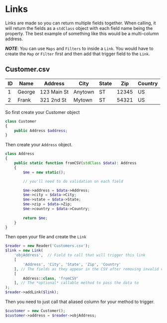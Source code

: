 # Links

Links are made so you can return multiple fields together. When calling, it will return the fields as a `stdClass` object with each field name being the property. The best example of something like this would be a multi-column address.

***NOTE***: You can use `Maps` and `Filters` to inside a `Link`.  You would have to create the `Map` or `Filter` first and then add that trigger field to the `Link`.

## Customer.csv

| ID | Name   | Address     | City    | State | Zip   | Country |
| -- | ------ | ----------- | ------- | ----- | ----- | ------- |
| 1  | George | 123 Main St | Anytown | ST    | 12345 | US      |
| 2  | Frank  | 321 2nd St  | Mytown  | ST    | 54321 | US      |

So first create your Customer object

```php
class Customer
{
    public Address $address;
}
```

Then create your `Address` object.

```php
class Address
{
    public static function fromCSV(stdClass $data): Address
    {
        $me = new static();

        // you'll need to do validation on each field

        $me->address = $data->Address;
        $me->city = $data->City;
        $me->state = $data->State;
        $me->zip = $data->Zip;
        $me->country = $data->Country;
        
        return $me;
    }
}
```

Then open your file and create the `Link`

```php
$reader = new Reader('Customers.csv');
$link = new Link(
    'objAddress',  // Field to call that will trigger this link
    [
        'Address', 'City', 'State', 'Zip', 'Country'
    ], // The fields as they appear in the CSV after removing invalid characters
    [
        Address::class, 'fromCSV'
    ], // The *optional* callable method to pass the data to
);
$reader->addLink($link);
```

Then you need to just call that aliased column for your method to trigger.

```php
$customer = new Customer();
$customer->address = $reader->objAddress;
```
